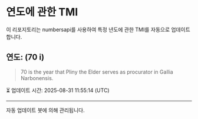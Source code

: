 
# 연도에 관한 TMI

이 리포지토리는 numbersapi를 사용하여 특정 년도에 관한 TMI를 자동으로 업데이트합니다.

## 연도: (70 i)
> 70 is the year that Pliny the Elder serves as procurator in Gallia Narbonensis.

⏳ 업데이트 시간: 2025-08-31 11:55:14 (UTC)

---
자동 업데이트 봇에 의해 관리됩니다.
